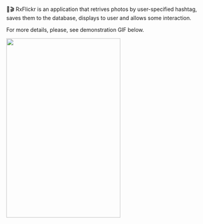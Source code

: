 📸🎬 RxFlickr is an application that retrives photos by user-specified hashtag, saves them to the database, displays to user and allows some interaction.

For more details, please, see demonstration GIF below.
  
<img src="https://github.com/YuryBandarchuk16/RxFlickr/blob/master/demo.gif" height="470" width="300">

